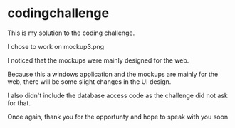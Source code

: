 # codingchallenge
This is my solution to the coding challenge.

I chose to work on mockup3.png

I noticed that the mockups were mainly designed for the web.

Because this a windows application and the mockups are mainly for the web, there will be some slight changes in the UI design.

I also didn't include the database access code as the challenge did not ask for that.

Once again, thank you for the opportunty and hope to speak with you soon
